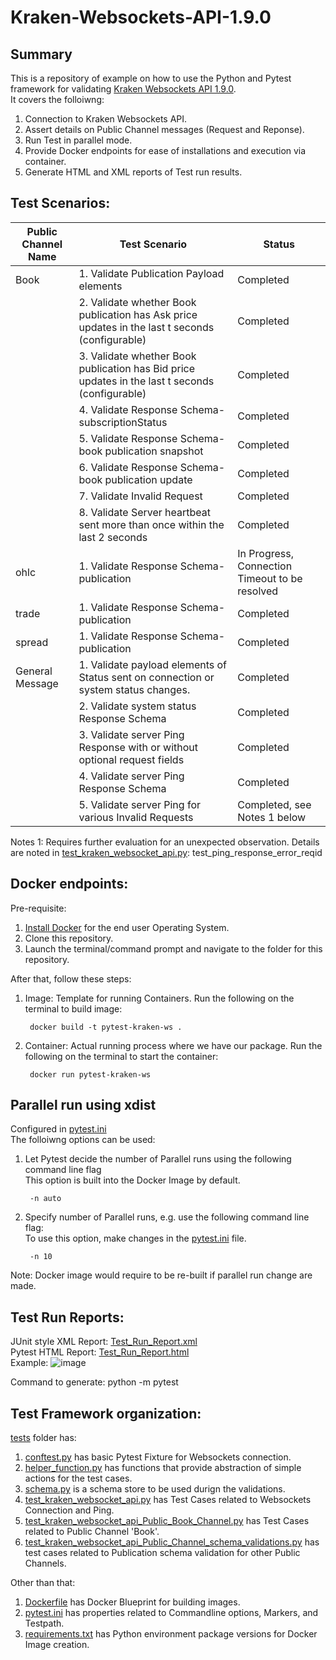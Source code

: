 # Kraken-Websockets-API-1.9.0

## Summary
This is a repository of example on how to use the Python and Pytest framework for validating [Kraken Websockets API 1.9.0](https://docs.kraken.com/websockets/).  
It covers the folloiwng:  
1. Connection to Kraken Websockets API.
2. Assert details on Public Channel messages (Request and Reponse).
3. Run Test in parallel mode.
4. Provide Docker endpoints for ease of installations and execution via container.
5. Generate HTML and XML reports of Test run results.

## Test Scenarios:

|__Public Channel Name__|__Test Scenario__|__Status__|
|-----------|-----------|-----------|
|Book|1. Validate Publication Payload elements |Completed |
| |2. Validate whether Book publication has Ask price updates in the last t seconds (configurable) |Completed|Completed |
| |3. Validate whether Book publication has Bid price updates in the last t seconds (configurable) |Completed|
| |4. Validate Response Schema- subscriptionStatus|Completed|
| |5. Validate Response Schema- book publication snapshot |Completed|
| |6. Validate Response Schema- book publication update |Completed|
| |7. Validate Invalid Request |Completed|
| |8. Validate Server heartbeat sent more than once within the last 2 seconds |Completed|
|ohlc|1. Validate Response Schema- publication |In Progress, Connection Timeout to be resolved |
|trade|1. Validate Response Schema- publication |Completed|
|spread|1. Validate Response Schema- publication |Completed|
|General Message|1. Validate payload elements of Status sent on connection or system status changes.|Completed|
||2. Validate system status Response Schema|Completed|
||3. Validate server Ping Response with or without optional request fields|Completed|
||4. Validate server Ping Response Schema|Completed|
||5. Validate server Ping for various Invalid Requests|Completed, see Notes 1 below|

Notes 1: Requires further evaluation for an unexpected observation. Details are noted in [test_kraken_websocket_api.py](/tests/test_kraken_websocket_api.py): test_ping_response_error_reqid  

## Docker endpoints:
Pre-requisite:
1. [Install Docker](https://www.docker.com/get-started/) for the end user Operating System.  
2. Clone this repository.  
3. Launch the terminal/command prompt and navigate to the folder for this repository.  

After that, follow these steps: 
1. Image: Template for running Containers. Run the following on the terminal to build image:  

        docker build -t pytest-kraken-ws .

2. Container: Actual running process where we have our package. Run the following on the terminal to start the container:  

        docker run pytest-kraken-ws

## Parallel run using xdist
Configured in [pytest.ini](/pytest.ini)  
The folloiwng options can be used:  
1. Let Pytest decide the number of Parallel runs using the following command line flag  
This option is built into the Docker Image by default.

        -n auto

2. Specify number of Parallel runs, e.g. use the following command line flag:  
To use this option, make changes in the [pytest.ini](/pytest.ini) file.  

        -n 10  

Note: Docker image would require to be re-built if parallel run change are made.

## Test Run Reports:
JUnit style XML Report: [Test_Run_Report.xml](/Test_Run_Report.xml)  
Pytest HTML Report: [Test_Run_Report.html](/Test_Run_Report.html)  
Example:
![image](https://user-images.githubusercontent.com/51159089/167330210-1160d24e-e364-43c2-bb74-51c298307b87.png)


Command to generate: python -m pytest  

## Test Framework organization:
[tests](/tests) folder has:  
1. [conftest.py](/tests/conftest.py) has basic Pytest Fixture for Websockets connection.  
2. [helper_function.py](/tests/helper_function.py) has functions that provide abstraction of simple actions for the test cases.  
3. [schema.py](/tests/schema.py) is a schema store to be used durign the validations.
4. [test_kraken_websocket_api.py](/tests/test_kraken_websocket_api.py) has Test Cases related to Websockets Connection and Ping.
5. [test_kraken_websocket_api_Public_Book_Channel.py](/tests/test_kraken_websocket_api_Public_Book_Channel.py) has Test Cases related to Public Channel 'Book'.
6. [test_kraken_websocket_api_Public_Channel_schema_validations.py](/tests/test_kraken_websocket_api_Public_Channel_schema_validations.py) has test cases related to Publication schema validation for other Public Channels.

Other than that: 
1. [Dockerfile](/Dockerfile) has Docker Blueprint for building images.
2. [pytest.ini](/pytest.ini) has properties related to Commandline options, Markers, and Testpath.
3. [requirements.txt](/requirements.txt) has Python environment package versions for Docker Image creation.
